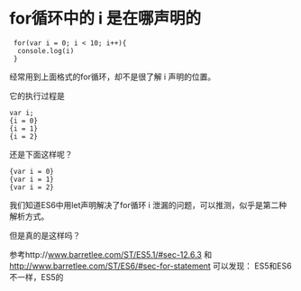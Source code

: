 # for循环中的 i 是在哪声明的

```
 for(var i = 0; i < 10; i++){
  console.log(i)
 }
```
经常用到上面格式的for循环，却不是很了解 i 声明的位置。

它的执行过程是
```
var i;
{i = 0}
{i = 1}
{i = 2}
```
还是下面这样呢？
```
{var i = 0}
{var i = 1}
{var i = 2}
```
我们知道ES6中用let声明解决了for循环 i 泄漏的问题，可以推测，似乎是第二种解析方式。

但是真的是这样吗？

参考http://www.barretlee.com/ST/ES5.1/#sec-12.6.3 和 http://www.barretlee.com/ST/ES6/#sec-for-statement 可以发现：
ES5和ES6不一样，ES5的
